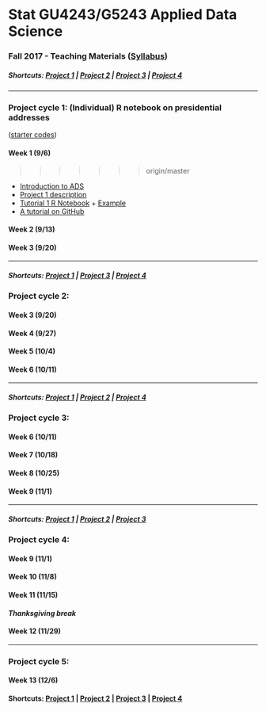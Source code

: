 # Stat GU4243/G5243 Applied Data Science
### Fall 2017 - Teaching Materials ([Syllabus](CourseInfo/G5243_Fall_2017_ADS.md))

##### Shortcuts: [Project 1](#project-cycle-1-individual-r-notebook-on-presidential-addresses) | [Project 2](#project-cycle-2-shiny-app-development) | [Project 3](#project-cycle-3-predictive-modeling) | [Project 4](#project-cycle-4-algorithm-implementation-and-evaluation)
----
### Project cycle 1: (Individual) R notebook on presidential addresses 
([starter codes](/Projects_StarterCodes/Project1-RNotebook))
#### Week 1 (9/6)
>>>>>>> origin/master
+ [Introduction to ADS](Tutorials/wk1-Intro.pdf)
+ [Project 1 description](Projects_StarterCodes/Project1-RNotebook/doc/Proj1_desc.md)
+ [Tutorial 1 R Notebook](https://cdn.rawgit.com/TZstatsADS/ADS_Teaching/04f772cb/Tutorials/tutorial_rnotebook.html) + [Example](https://github.com/TZstatsADS/Fall2016-proj1-grp7)
+ [A tutorial on GitHub](Tutorials/wk1-GitHub_simplified)

#### Week 2 (9/13)

#### Week 3 (9/20)

----
##### Shortcuts: [Project 1](#project-cycle-1-individual-r-notebook-on-presidential-addresses) | [Project 3](#project-cycle-3-predictive-modeling) | [Project 4](#project-cycle-4-algorithm-implementation-and-evaluation)

### Project cycle 2: 
#### Week 3 (9/20)

#### Week 4 (9/27)


#### Week 5 (10/4)


#### Week 6 (10/11)

----
##### Shortcuts: [Project 1](#project-cycle-1-individual-r-notebook-on-presidential-addresses) | [Project 2](#project-cycle-2-shiny-app-development) | [Project 4](#project-cycle-4-algorithm-implementation-and-evaluation)

### Project cycle 3: 

#### Week 6 (10/11)

#### Week 7 (10/18)


#### Week 8 (10/25)

#### Week 9 (11/1) 


----
##### Shortcuts: [Project 1](#project-cycle-1-individual-r-notebook-on-presidential-addresses) | [Project 2](#project-cycle-2-shiny-app-development) | [Project 3](#project-cycle-3-predictive-modeling) 

### Project cycle 4: 

#### Week 9 (11/1)

#### Week 10 (11/8)


#### Week 11 (11/15)

#### *Thanksgiving break*

#### Week 12 (11/29)

----
### Project cycle 5: 

#### Week 13 (12/6)

#### Shortcuts: [Project 1](#project-cycle-1-individual-r-notebook-on-presidential-addresses) | [Project 2](#project-cycle-2-shiny-app-development) | [Project 3](#project-cycle-3-predictive-modeling) | [Project 4](#project-cycle-4-algorithm-implementation-and-evaluation)

